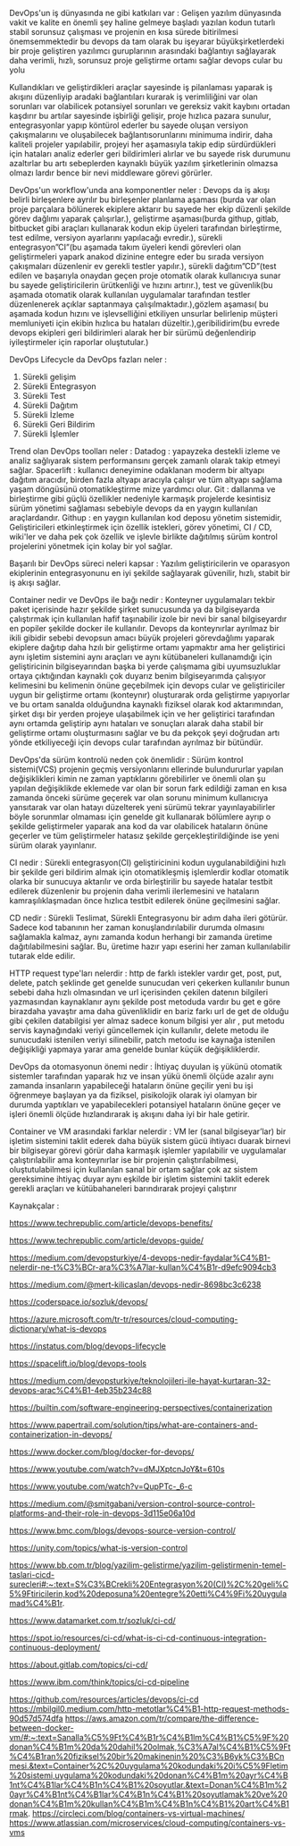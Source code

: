 DevOps'un iş dünyasında ne gibi katkıları var :
Gelişen yazılım dünyasında vakit ve kalite en önemli şey haline gelmeye başladı yazılan kodun tutarlı stabil sorunsuz çalışması ve projenin en kısa sürede bitirilmesi önemsemmektedir bu devops da tam olarak bu işeyarar büyükşirketlerdeki bir proje geliştiren yazılımcı guruplarının arasındaki bağlantıyı sağlayarak daha verimli, hızlı, sorunsuz proje geliştirme ortamı sağlar devops cular bu yolu
 
Kullandıkları ve geliştirdikleri araçlar sayesinde iş pilanlaması yaparak iş akışını düzenliyip aradaki bağlantıları kurarak iş verimliliğini var olan sorunları var olabilicek potansiyel sorunları ve gereksiz vakit kaybını ortadan kaşdırır bu artılar sayesinde işbirliği gelişir, proje hızlıca pazara sunulur, entegrasyonlar yapıp köntürol ederler bu sayede oluşan versiyon çakışmalarını ve oluşabilecek bağlantısorunlarını minimuma indirir, daha kaliteli projeler yapılabilir, projeyi her aşamasıyla takip edip sürdürdükleri için hataları analiz ederler geri bildirimleri alırlar ve bu sayede risk durumunu azaltırlar bu artı sebeplerden kaynaklı büyük yazılım şirketlerinin olmazsa olmazı lardır bence bir nevi middleware görevi görürler. 

DevOps'un workflow'unda ana komponentler neler :
Devops da iş akışı belirli birleşenlere ayrılır bu birleşenler planlama aşaması (burda var olan proje parçalara bölünerek ekiplere aktarır bu sayede her ekip düzenli şekilde görev dağlımı yaparak çalışırlar.), geliştirme aşaması(burda githup, gitlab, bitbucket gibi araçları kullanarak kodun ekip üyeleri tarafından birleştirme, test edilme, versiyon ayarlarını yapılacağı evredir.), sürekli entegrasyon”CI”(bu aşamada takım üyeleri kendi görevleri olan geliştirmeleri yapark anakod dizinine entegre eder bu sırada versiyon çakışmaları düzenlenir ev gerekli testler yapılır.), sürekli dağıtım”CD”(test edilen ve başarıyla onaydan geçen proje otomatik olarak kullanıcıya sunar bu sayede geliştiricilerin ürütkenliği ve hızını artırır.), test ve güvenlik(bu aşamada otomatik olarak kullanılan uygulamalar tarafından testler düzenlenerek açıklar saptanmaya çalışılmaktadır.),gözlem aşaması( bu aşamada kodun hızını ve işlevselliğini etkiliyen unsurlar belirlenip müşteri memluniyeti için ekibin hızlıca bu hataları düzeltir.),geribilidirim(bu evrede devops ekipleri geri bildirimleri alarak her bir sürümü değenlendirip iyileştirmeler için raporlar oluştutular.)

DevOps Lifecycle da DevOps fazları neler :
 
1.	Sürekli gelişim
2.	Sürekli Entegrasyon
3.	Sürekli Test
4.	Sürekli Dağıtım
5.	Sürekli İzleme
6.	Sürekli Geri Bildirim
7.	Sürekli İşlemler

Trend olan DevOps toolları neler : 
Datadog : yapayzeka destekli izleme ve analiz sağlıyarak sistem performansını gerçek zamanlı olarak takip etmeyi sağlar.
Spacerlift : kullanıcı deneyimine odaklanan moderm bir altyapı dağıtım aracıdır, birden fazla altyapı aracıyla çalışır ve tüm altyapı sağlama yaşam döngüsünü otomatikleştirme mize yardımcı olur.
Git : dallanma ve birleştirme gibi güçlü özellikler nedeniyle karmaşık projelerde kesintisiz sürüm yönetimi sağlaması sebebiyle devops da en yaygın kullanılan araçlardandır.
Githup : en yaygın kullanılan kod deposu yönetim sistemidir, Geliştiricileri etkinleştirmek için özellik istekleri, görev yönetimi, CI / CD, wiki'ler ve daha pek çok özellik ve işlevle birlikte dağıtılmış sürüm kontrol projelerini yönetmek için kolay bir yol sağlar.

Başarılı bir DevOps süreci neleri kapsar :
Yazılım geliştiricilerin ve oparasyon ekiplerinin entegrasyonunu en iyi şekilde sağlayarak güvenilir, hızlı, stabit bir iş akışı sağlar.

Container nedir ve DevOps ile bağı nedir :
Konteyner uygulamaları tekbir paket içerisinde hazır şekilde şirket sunucusunda ya da bilgiseyarda çalıştırmak için kullanılan hafif taşınabilir izole bir nevi bir sanal bilgiseyardır en popiler şekilde docker ile kullanılır. Devops da konteynırlar ayrılmaz bir ikili gibidir sebebi devopsun amacı büyük projeleri görevdağlımı yaparak ekiplere dağıtıp daha hzılı bir geliştirme ortamı yapmaktır ama her geliştirici aynı işletim sistemini aynı araçları ve aynı kütübaneleri kullanamdığı için geliştiricinin bilgiseyarından başka bi yerde çalışmama gibi uyumsuzluklar ortaya çıktığından kaynaklı çok duyarız benim bilgiseyarımda çalışıyor kelimesini bu kelimenin önüne geçebilmek için devops cular ve geliştiriciler uygun bir geliştirme ortamı (konteynır) oluşturarak orda geliştirme yapıyorlar ve bu ortam sanalda olduğundna kaynaklı fiziksel olarak kod aktarımından, şirket dışı bir yerden projeye ulaşabilmek için ve her geliştirici tarafından aynı ortamda geliştirip aynı hataları ve sonuçları alarak daha stabil bir geliştirme ortamı oluşturmasını sağlar ve bu da pekçok şeyi doğrudan artı yönde etkiliyeceği için devops cular tarafından ayrılmaz bir bütündür.

DevOps'da sürüm kontrolü neden çok önemlidir :
Sürüm kontrol sistemi(VCS) projenin geçmiş versiyonlarını ellerinde bulundururlar yapılan değişiklikleri kimin ne zaman yaptıklarını görebilirler ve önemli olan şu yapılan değişiklikde eklemede var olan bir sorun fark edildiği zaman en kısa zamanda önceki sürüme geçerek var olan sorunu minimum kullanıcıya yansıtarak var olan hatayı düzelterek yeni sürümü tekrar yayınlayabilirler böyle sorunmlar olmaması için genelde git kullanarak bölümlere ayrıp o şekilde geliştirmeler yaparak ana kod da var olabilicek hataların önüne geçerler ve tüm geliştirmeler hatasız şekilde gerçekleştirildiğinde ise yeni sürüm olarak yayınlanır. 



CI nedir : 
Sürekli entegrasyon(CI) geliştiricinini kodun uygulanabildiğini hızlı bir şekilde geri bildirim almak için otomatikleşmiş işlemlerdir kodlar otomatik olarka bir sunucuya aktarılır ve orda birleştirilir bu sayede hatalar testbit edilerek düzenlenir bu projenin daha verimli ilerlemesini ve hataların kamraşılıklaşmadan önce hızlıca testbit edilerek önüne geçilmesini sağlar.


CD nedir :
Sürekli Teslimat, Sürekli Entegrasyonu bir adım daha ileri götürür. Sadece kod tabanının her zaman konuşlandırılabilir durumda olmasını sağlamakla kalmaz, aynı zamanda kodun herhangi bir zamanda üretime dağıtılabilmesini sağlar. Bu, üretime hazır yapı eserini her zaman kullanılabilir tutarak elde edilir.

HTTP request type'ları nelerdir : 
http de farklı istekler vardır get, post, put, delete, patch şeklinde get genelde sunucudan veri çekerken kullanılır bunun sebebi daha hızlı olmasından ve url içerisinden çekilen datenın bilgileri yazmasından kaynaklanır aynı şekilde post metoduda vardır bu get e göre birazdaha yavaştır ama daha güvenliklidir en bariz farkı url de get de olduğu gibi çekilen databilgisi yer almaz sadece konum bilgisi yer alır , put metodu servis kaynağındaki veriyi güncellemek için kullanılır, delete metodu ile sunucudaki istenilen veriyi silinebilir, patch metodu ise kaynağa istenilen değişikliği yapmaya yarar ama genelde bunlar küçük değişikliklerdir.

DevOps da otomasyonun önemi nedir :
İhtiyaç duyulan iş yükünü otomatik sistemler tarafından yaparak hız ve insan yükü önemli ölçüde azalır aynı zamanda insanların yapabileceği hataların önüne geçilir yeni bu işi öğrenmeye başlayan ya da fiziksel, pisikolojik olarak iyi olamyan bir durumda yaptıkları ve yapabilecekleri potansiyel hataların önüne geçer ve işleri önemli ölçüde hızlandırarak iş akışını daha iyi bir hale getirir.

Container ve VM arasındaki farklar nelerdir :
VM ler (sanal bilgiseyar’lar) bir işletim sistemini taklit ederek daha büyük sistem gücü ihtiyacı duarak birnevi bir bilgiseyar görevi görür daha karmaşık işlemler yapılabilir ve uygulamalar çalıştırılabilir ama konteynırlar ise bir projenin çalıştırılabilmesi, oluştutulabilmesi için kullanılan sanal bir ortam sağlar çok az sistem gereksimine ihtiyaç duyar aynı eşkilde bir işletim sistemini taklit ederek gerekli araçları ve kütübahaneleri barındırarak projeyi çalıştırır 

Kaynakçalar : 

https://www.techrepublic.com/article/devops-benefits/

https://www.techrepublic.com/article/devops-guide/

https://medium.com/devopsturkiye/4-devops-nedir-faydalar%C4%B1-nelerdir-ne-t%C3%BCr-ara%C3%A7lar-kullan%C4%B1r-d9efc9094cb3

https://medium.com/@mert-kilicaslan/devops-nedir-8698bc3c6238

https://coderspace.io/sozluk/devops/

https://azure.microsoft.com/tr-tr/resources/cloud-computing-dictionary/what-is-devops

https://instatus.com/blog/devops-lifecycle

https://spacelift.io/blog/devops-tools

https://medium.com/devopsturkiye/teknolojileri-ile-hayat-kurtaran-32-devops-arac%C4%B1-4eb35b234c88

https://builtin.com/software-engineering-perspectives/containerization

https://www.papertrail.com/solution/tips/what-are-containers-and-containerization-in-devops/

https://www.docker.com/blog/docker-for-devops/

https://www.youtube.com/watch?v=dMJXptcnJoY&t=610s

https://www.youtube.com/watch?v=QupPTc-_6-c

https://medium.com/@smitgabani/version-control-source-control-platforms-and-their-role-in-devops-3d115e06a10d

https://www.bmc.com/blogs/devops-source-version-control/

https://unity.com/topics/what-is-version-control

https://www.bb.com.tr/blog/yazilim-gelistirme/yazilim-gelistirmenin-temel-taslari-cicd-surecleri#:~:text=S%C3%BCrekli%20Entegrasyon%20(CI)%2C%20geli%C5%9Ftiricilerin,kod%20deposuna%20entegre%20etti%C4%9Fi%20uygulamad%C4%B1r.

https://www.datamarket.com.tr/sozluk/ci-cd/

https://spot.io/resources/ci-cd/what-is-ci-cd-continuous-integration-continuous-deployment/

https://about.gitlab.com/topics/ci-cd/

https://www.ibm.com/think/topics/ci-cd-pipeline

https://github.com/resources/articles/devops/ci-cd
https://mbilgil0.medium.com/http-metotlar%C4%B1-http-request-methods-90d57d574dfa
https://aws.amazon.com/tr/compare/the-difference-between-docker-vm/#:~:text=Sanalla%C5%9Ft%C4%B1r%C4%B1lm%C4%B1%C5%9F%20donan%C4%B1m%20da%20dahil%20olmak,%C3%A7al%C4%B1%C5%9Ft%C4%B1ran%20fiziksel%20bir%20makinenin%20%C3%B6yk%C3%BCnmesi.&text=Container%2C%20uygulama%20kodundaki%20i%C5%9Fletim%20sistemi,uygulama%20kodundaki%20donan%C4%B1m%20ayr%C4%B1nt%C4%B1lar%C4%B1n%C4%B1%20soyutlar.&text=Donan%C4%B1m%20ayr%C4%B1nt%C4%B1lar%C4%B1n%C4%B1%20soyutlamak%20ve%20donan%C4%B1m%20kullan%C4%B1m%C4%B1n%C4%B1%20art%C4%B1rmak.
https://circleci.com/blog/containers-vs-virtual-machines/
https://www.atlassian.com/microservices/cloud-computing/containers-vs-vms
